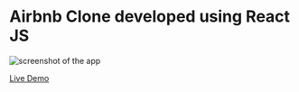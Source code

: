 # Airbnb Clone developed using React JS

![screenshot of the app](https://raw.githubusercontent.com/praveenorugantitech/praveenorugantitech-reactjs/master/0_Projects/praveenorugantitech-airbnb-clone/src/images/screenshot.PNG "Airbnb Clone")

[Live Demo](https://praveenoruganti-airbnb-clone.firebaseapp.com/)